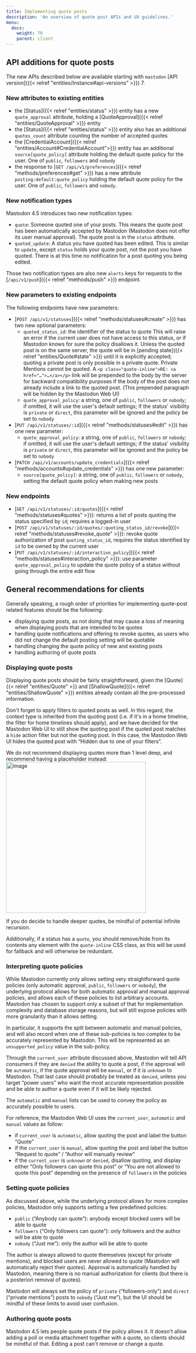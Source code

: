 ```yaml
---
title: Implementing quote posts
description: 'An overview of quote post APIs and UX guidelines.'
menu:
  docs:
    weight: 70
    parent: client
---
```


## API additions for quote posts

The new APIs described below are available starting with `mastodon` [API version]({{< relref "entities/Instance#api-versions" >}}) 7.

### New attributes to existing entities

- the [Status]({{< relref "entities/status" >}}) entity has a new `quote_approval` attribute, holding a [QuoteApproval]({{< relref "entities/QuoteApproval" >}}) entity
- the [Status]({{< relref "entities/status" >}}) entity also has an additional `quotes_count` attribute counting the number of accepted quotes
- the [CredentialAccount]({{< relref "entities/Account#CredentialAccount">}}) entity has an additional `source[quote_policy]` attribute holding the default quote policy for the user. One of `public`, `followers` and `nobody`
- the response to [`GET /api/v1/preferences`]({{< relref "methods/preferences#get" >}}) has a new attribute `posting:default:quote_policy` holding the default quote policy for the user. One of `public`, `followers` and `nobody`.

### New notification types

Mastodon 4.5 introduces two new notification types:
- `quote`: Someone quoted one of your posts. This means the quote post has been automatically accepted by Mastodon (Mastodon does not offer its user manual approval). The quote post is in the `status` attribute.
- `quoted_update`: A status you have quoted has been edited. This is similar to `update`, except `status` holds your quote post, not the post you have quoted. There is at this time no notification for a post quoting you being edited.

Those two notification types are also new `alerts` keys for requests to the [`/api/v1/push`]({{< relref "methods/push" >}}) endpoint.

### New parameters to existing endpoints

The following endpoints have new parameters:
- [`POST /api/v1/statuses`]({{< relref "methods/statuses#create" >}}) has two new optional parameters:
  - `quoted_status_id`: the identifier of the status to quote
    This will raise an error if the current user does not have access to this status, or if Mastodon knows for sure the policy disallows it.
    Unless the quoted post is on the same server, the quote will be in [pending state]({{< relref "entities/Quote#state" >}}) until it is explicitly accepted; quoting a private post is only possible in a private quote.
    Private Mentions cannot be quoted.
    A `<p class="quote-inline">RE: <a href="…">…</a></p>` link will be prepended to the body by the server for backward compatibility purposes if the body of the post does not already include a link to the quoted post. (This prepended paragraph will be hidden by the Mastodon Web UI)
  - `quote_approval_policy`: a string, one of `public`, `followers` or `nobody`; if omitted, it will use the user's default settings; if the status' visibility is `private` or `direct`, this parameter will be ignored and the policy be set to `nobody`
- [`PUT /api/v1/statuses/:id`]({{< relref "methods/statuses#edit" >}}) has one new parameter:
  - `quote_approval_policy`: a string, one of `public`, `followers` or `nobody`; if omitted, it will use the user's default settings; if the status' visibility is `private` or `direct`, this parameter will be ignored and the policy be set to `nobody`
- [`PATCH /api/v1/accounts/update_credentials`]({{< relref "methods/accounts#update_credentials" >}}) has one new parameter:
  - `source[quote_policy]`: a string, one of `public`, `followers` or `nobody`, setting the default quote policy when making new posts

### New endpoints

- [`GET /api/v1/statuses/:id/quotes`]({{< relref "methods/statuses#quotes" >}}): returns a list of posts quoting the status specified by `id`; requires a logged-in user
- [`POST /api/v1/statuses/:id/quotes/:quoting_status_id/revoke`]({{< relref "methods/statuses#revoke_quote" >}}): revoke quote authorization of post `quoting_status_id`, requires the status identified by `id` to be owned by the current user
- [`PUT /api/v1/statuses/:id/interaction_policy`]({{< relref "methods/statuses#interaction_policy" >}}): use parameter `quote_approval_policy` to update the quote policy of a status without going through the entire edit flow

## General recommendations for clients

Generally speaking, a rough order of priorities for implementing quote-post related features should be the following:
- displaying quote posts, as not doing that may cause a loss of meaning when displaying posts that are intended to be quotes
- handling quote notifications and offering to revoke quotes, as users who did not change the default posting setting will be quotable
- handling changing the quote policy of new and existing posts
- handling authoring of quote posts

### Displaying quote posts

Displaying quote posts should be fairly straightforward, given the [Quote]{{< relref "entities/Quote" >}} and [ShallowQuote]({{< relref "entities/ShallowQuote" >}}) entities already contain all the pre-processed information.

Don't forget to apply filters to quoted posts as well. In this regard, the context type is inherited from the quoting post (i.e. if it's in a home timeline, the filter for home timelines should apply), and we have decided for the Mastodon Web UI to still show the quoting post if the quoted post matches a `hide` action filter but not the quoting post. In this case, the Mastodon Web UI hides the quoted post with “Hidden due to one of your filters”.

We do not recommend displaying quotes more than 1 level deep, and recommend having a placeholder instead:
<img width="383" height="412" alt="image" src="https://github.com/user-attachments/assets/5dc484b9-cb5c-4ac4-b653-6f238d35dc13" />

If you do decide to handle deeper quotes, be mindful of potential infinite recursion.

Additionally, if a status has a `quote`, you should remove/hide from its contents any element with the `quote-inline` CSS class, as this will be used for fallback and will otherwise be redundant.

### Interpreting quote policies

While Mastodon currently only allows setting very straightforward quote policies (only automatic approval, `public`, `followers` or `nobody`), the underlying protocol allows for both automatic approval and manual approval policies, and allows each of these policies to list arbitrary accounts. Mastodon has chosen to support only a subset of that for implementation complexity and database storage reasons, but will still expose policies with more granularity than it allows setting.

In particular, it supports the split between automatic and manual policies, and will also record when one of these sub-policies is too complex to be accurately represented by Mastodon. This will be represented as an `unsupported_policy` value in the sub-policy.

Through the `current_user` attribute discussed above, Mastodon will tell API consumers if they are `denied` the ability to quote a post, if the approval will be `automatic`, if the quote approval will be `manual`, or if it is `unknown` to Mastodon. That last case should probably be treated as `denied`, unless you target “power users” who want the most accurate representation possible and be able to author a quote even if it will be likely rejected.

The `automatic` and `manual` lists can be used to convey the policy as accurately possible to users.

For reference, the Mastodon Web UI uses the `current_user`, `automatic` and `manual` values as follow:
- if `current_user` is `automatic`, allow quoting the post and label the button “Quote”
- if the `current_user` is `manual`, allow quoting the post and label the button “Request to quote” / “Author will manually review”
- if the `current_user` is `unknown` or `denied`, disallow quoting, and display either “Only followers can quote this post” or “You are not allowed to quote this post” depending on the presence of `followers` in the policies

### Setting quote policies

As discussed above, while the underlying protocol allows for more complex policies, Mastodon only supports setting a few predefined policies:
- `public` (“Anybody can quote”): anybody except blocked users will be able to quote
- `followers` (“Only followers can quote”): only followers and the author will be able to quote
- `nobody` (“Just me”): only the author will be able to quote

The author is always allowed to quote themselves (except for private mentions), and blocked users are never allowed to quote (Mastodon will automatically reject their quotes). Approval is automatically handled by Mastodon, meaning there is no manual authorization for clients (but there is a posteriori removal of quotes).

Mastodon will always set the policy of `private` (“followers-only”) and `direct` (“private mentions”) posts to `nobody` (“Just me”), but the UI should be mindful of these limits to avoid user confusion.

### Authoring quote posts

Mastodon 4.5 lets people quote posts if the policy allows it. It doesn't allow adding a poll or media attachment together with a quote, so clients should be mindful of that. Editing a post can't remove or change a quote.
